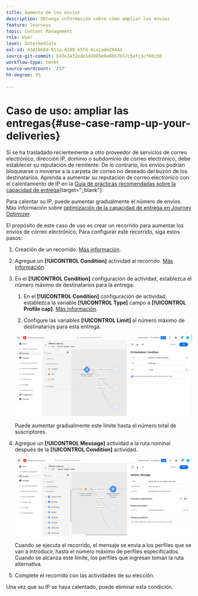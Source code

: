 ```yaml
---
title: Aumento de los envíos
description: Obtenga información sobre cómo ampliar los envíos
feature: Journeys
topic: Content Management
role: User
level: Intermediate
exl-id: 83d1b68d-011a-4109-b5f0-6ca1ade2944d
source-git-commit: b43e3432ede1d4985e0a6b57b57c5efc3cf60c50
workflow-type: tm+mt
source-wordcount: '257'
ht-degree: 3%

---
```


# Caso de uso: ampliar las entregas{#use-case-ramp-up-your-deliveries}

Si se ha trasladado recientemente a otro proveedor de servicios de correo electrónico, dirección IP, dominio o subdominio de correo electrónico, debe establecer su reputación de remitente. De lo contrario, los envíos podrían bloquearse o moverse a la carpeta de correo no deseado del buzón de los destinatarios. Aprenda a aumentar su reputación de correo electrónico con el calentamiento de IP en la [Guía de prácticas recomendadas sobre la capacidad de entrega](https://experienceleague.adobe.com/docs/deliverability-learn/deliverability-best-practice-guide/additional-resources/generic-resources/increase-reputation-with-ip-warming.html){target=&quot;_blank&quot;}.

Para calentar su IP, puede aumentar gradualmente el número de envíos. Más información sobre [optimización de la capacidad de entrega en Journey Optimizer](../messages/deliverability.md).

El propósito de este caso de uso es crear un recorrido para aumentar los envíos de correo electrónico. Para configurar este recorrido, siga estos pasos:

1. Creación de un recorrido. [Más información](journey-gs.md).

1. Agregue un **[!UICONTROL Condition]** actividad al recorrido. [Más información](condition-activity.md).

1. En el **[!UICONTROL Condition]** configuración de actividad, establezca el número máximo de destinatarios para la entrega:

   1. En el **[!UICONTROL Condition]** configuración de actividad, establezca la variable **[!UICONTROL Type]** campo a **[!UICONTROL Profile cap]**. [Más información](condition-activity.md#profile_cap).

   1. Configure las variables **[!UICONTROL Limit]** al número máximo de destinatarios para esta entrega.

   ![](../assets/profile-cap-condition.png)

   Puede aumentar gradualmente este límite hasta el número total de suscriptores.

1. Agregue un **[!UICONTROL Message]** actividad a la ruta nominal después de la **[!UICONTROL Condition]** actividad.

   ![](../assets/ramp-up-deliveries-message.png)

   Cuando se ejecuta el recorrido, el mensaje se envía a los perfiles que se van a introducir, hasta el número máximo de perfiles especificados. Cuando se alcanza este límite, los perfiles que ingresan toman la ruta alternativa.

1. Complete el recorrido con las actividades de su elección.

Una vez que su IP se haya calentado, puede eliminar esta condición.
